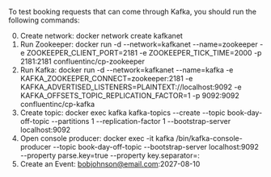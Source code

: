 To test booking requests that can come through Kafka, you should run the following commands: 

0) Create network: docker network create kafkanet
1) Run Zookeeper: docker run -d --network=kafkanet --name=zookeeper -e ZOOKEEPER_CLIENT_PORT=2181 -e ZOOKEEPER_TICK_TIME=2000 -p 2181:2181 confluentinc/cp-zookeeper
2) Run Kafka: docker run -d --network=kafkanet --name=kafka -e KAFKA_ZOOKEEPER_CONNECT=zookeeper:2181 -e KAFKA_ADVERTISED_LISTENERS=PLAINTEXT://localhost:9092 -e KAFKA_OFFSETS_TOPIC_REPLICATION_FACTOR=1 -p 9092:9092 confluentinc/cp-kafka
3) Create topic: docker exec kafka kafka-topics --create --topic book-day-off-topic --partitions 1 --replication-factor 1 --bootstrap-server localhost:9092
4) Open console producer: docker exec -it kafka /bin/kafka-console-producer --topic book-day-off-topic --bootstrap-server localhost:9092 --property parse.key=true --property key.separator=:
5) Create an Event: bobjohnson@email.com:2027-08-10